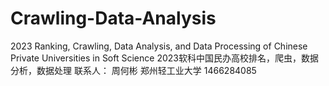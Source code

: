 # Crawling-Data-Analysis
2023 Ranking, Crawling, Data Analysis, and Data Processing of Chinese Private Universities in Soft Science
2023软科中国民办高校排名，爬虫，数据分析，数据处理
联系人： 周何彬     郑州轻工业大学   1466284085

